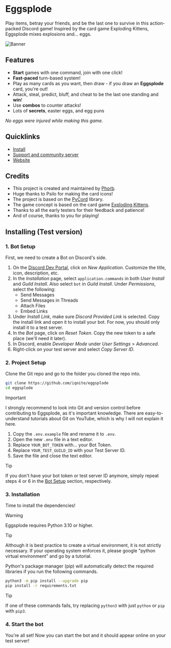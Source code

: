 # Eggsplode

Play items, betray your friends, and be the last one to survive in this action-packed Discord game! Inspired by the card game Exploding Kittens, Eggsplode mixes explosions and... eggs.

![Banner](https://iqnite.github.io/images/eggsplode_banner.png)

## Features

- **Start** games with one command, join with one click!
- **Fast-paced** turn-based system!
- Play as many cards as you want, then draw - if you draw an **Eggsplode** card, you're out!
- Attack, steal, predict, bluff, and cheat to be the last one standing and **win**!
- Use **combos** to counter attacks!
- Lots of **secrets**, easter eggs, and egg puns

*No eggs were injured while making this game.*

## Quicklinks

- [Install](https://iqnite.github.io/eggsplode/install.html)
- [Support and community server](https://iqnite.github.io/eggsplode/discord.html)
- [Website](https://iqnite.github.io/eggsplode/)

## Credits

- This project is created and maintained by [Phorb](https://iqnite.github.io/).
- Huge thanks to Psilo for making the card icons!
- The project is based on the [PyCord](https://pycord.dev/) library.
- The game concept is based on the card game [Exploding Kittens](https://explodingkittens.com/).
- Thanks to all the early testers for their feedback and patience!
- And of course, thanks to you for playing!

## Installing (Test version)

### 1. Bot Setup

First, we need to create a Bot on Discord's side.

1. On the [Discord Dev Portal](https://discord.com/developers/applications), click on *New Application*. Customize the title, icon, description, etc.
2. In the *Installation* page, select `application.commands` in both *User Install* and *Guild Install*. Also select `bot` in *Guild Install*. Under *Permissions*, select the following:
    - Send Messages
    - Send Messages in Threads
    - Attach Files
    - Embed Links
3. Under *Install Link*, make sure *Discord Provided Link* is selected. Copy the install link and open it to install your bot. For now, you should only install it to a test server.
4. In the *Bot* page, click on *Reset Token*. Copy the new token to a safe place (we'll need it later).
5. In Discord, enable *Developer Mode* under *User Settings* > *Advanced*.
6. Right-click on your test server and select *Copy Server ID*.

### 2. Project Setup

Clone the Git repo and go to the folder you cloned the repo into.

```bash
git clone https://github.com/iqnite/eggsplode
cd eggsplode
```

> [!IMPORTANT]
> I strongly recommend to look into Git and version control before contributing to Eggsplode, as it's important knowledge. There are easy-to-understand tutorials about Git on YouTube, which is why I will not explain it here.

1. Copy the `.env.example` file and rename it to `.env`.
2. Open the new `.env` file in a text editor.
3. Replace `YOUR_BOT_TOKEN` with... your Bot Token.
4. Replace `YOUR_TEST_GUILD_ID` with your Test Server ID.
5. Save the file and close the text editor.

> [!TIP]
> If you don't have your bot token or test server ID anymore, simply repeat steps 4 or 6 in the [Bot Setup](#1-bot-setup) section, respectively.

### 3. Installation

Time to install the dependencies!

> [!WARNING]
> Eggsplode requires Python 3.10 or higher.

> [!TIP]
> Although it is best practice to create a virtual environment, it is not strictly necessary. If your operating system enforces it, please google "python virtual environment" and go by a tutorial.

Python's package manager (pip) will automatically detect the required libraries if you run the following commands.

```bash
python3 -m pip install --upgrade pip
pip install -r requirements.txt
```

> [!TIP]
> If one of these commands fails, try replacing `python3` with just `python` or `pip` with `pip3`.
  
### 4. Start the bot

You're all set! Now you can start the bot and it should appear online on your test server!
